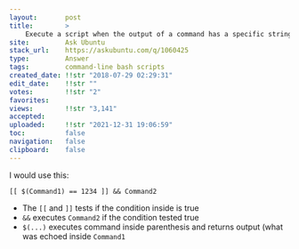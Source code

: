 ```yaml
---
layout:       post
title:        >
    Execute a script when the output of a command has a specific string
site:         Ask Ubuntu
stack_url:    https://askubuntu.com/q/1060425
type:         Answer
tags:         command-line bash scripts
created_date: !!str "2018-07-29 02:29:31"
edit_date:    !!str ""
votes:        !!str "2"
favorites:    
views:        !!str "3,141"
accepted:     
uploaded:     !!str "2021-12-31 19:06:59"
toc:          false
navigation:   false
clipboard:    false
---
```


I would use this:

``` 
[[ $(Command1) == 1234 ]] && Command2

```

- The `[[` and `]]` tests if the condition inside is true
- `&&` executes `Command2` if the condition tested true
- `$(...)` executes command inside parenthesis and returns output (what was echoed inside `Command1`
``` 


```
